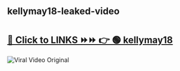 
 ## kellymay18-leaked-video 

# <h2><a href="https://clipsfans.com/kellymay18&ref=git">🔗 Click to LINKS ⏩⏩ 👉 🟢 kellymay18 </a></h2>

<a href="https://clipsfans.com/kellymay18&ref=git" rel="nofollow" data-target="animated-image.originalLink"><img src="https://i.ibb.co.com/xMMVF88/686577567.gif" alt="Viral Video Original" style="max-width: 100%; display: inline-block;" data-target="animated-image.originalImage"></a>

